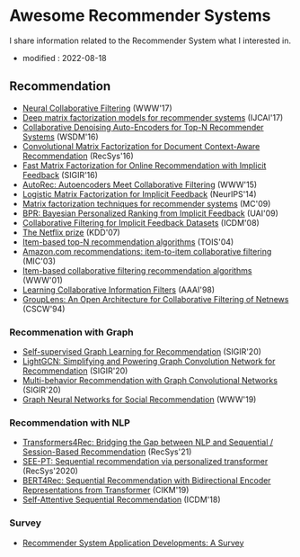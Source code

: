 # Awesome Recommender Systems
I share information related to the Recommender System what I interested in.

- modified : 2022-08-18


## Recommendation
* [Neural Collaborative Filtering](http://184pc128.csie.ntnu.edu.tw/presentation/19-10-18/Neural%20Collaborative%20Filtering.pdf) (WWW'17)
* [Deep matrix factorization models for recommender systems](https://web.archive.org/web/20180721070244id_/https://www.ijcai.org/proceedings/2017/0447.pdf) (IJCAI'17)
* [Collaborative Denoising Auto-Encoders for Top-N Recommender Systems](https://web.archive.org/web/20160803143925id_/http://alicezheng.org:80/papers/wsdm16-cdae.pdf) (WSDM'16)
* [Convolutional Matrix Factorization for Document Context-Aware Recommendation](https://web.archive.org/web/20181222123319id_/http://uclab.khu.ac.kr:80/resources/publication/C_351.pdf) (RecSys'16)
* [Fast Matrix Factorization for Online Recommendation with Implicit Feedback](http://staff.ustc.edu.cn/~hexn/papers/sigir16-eals-cm.pdf) (SIGIR'16)
* [AutoRec: Autoencoders Meet Collaborative Filtering](https://web.archive.org/web/20160312152337id_/http://users.cecs.anu.edu.au/~ssanner/Papers/www15.pdf) (WWW'15)
* [Logistic Matrix Factorization for Implicit Feedback](http://web.stanford.edu/~rezab/nips2014workshop/submits/logmat.pdf) (NeurIPS'14)
* [Matrix factorization techniques for recommender systems](https://rakaposhi.eas.asu.edu/cse494/lsi-for-collab-filtering.pdf) (MC'09)
* [BPR: Bayesian Personalized Ranking from Implicit Feedback](https://arxiv.org/ftp/arxiv/papers/1205/1205.2618.pdf) (UAI'09)
* [Collaborative Filtering for Implicit Feedback Datasets](https://web.archive.org/web/20110401191554id_/http://www2.research.att.com/~yifanhu/PUB/cf.pdf) (ICDM'08)
* [The Netflix prize](https://citeseerx.ist.psu.edu/viewdoc/download?doi=10.1.1.115.6998&rep=rep1&type=pdf) (KDD'07)
* [Item-based top-N recommendation algorithms](https://emunix.emich.edu/~wsverdlik/COSC562/ItemBasedTopTen.pdf) (TOIS'04)
* [Amazon.com recommendations: item-to-item collaborative filtering](http://www.cs.umd.edu/~samir/498/Amazon-Recommendations.pdf) (MIC'03)
* [Item-based collaborative filtering recommendation algorithms](https://dl.acm.org/doi/pdf/10.1145/371920.372071?casa_token=ITskTAW3II0AAAAA:jy81AUSR7Dvr__wPVc8fqsU4djofU8HmReqC4MtYhvW75f25DpEcNmFFSJR7OxRa5LzwZdsP2GDtig) (WWW'01)
* [Learning Collaborative Information Filters](https://www.aaai.org/Papers/Workshops/1998/WS-98-08/WS98-08-005.pdf) (AAAI'98)
* [GroupLens: An Open Architecture for Collaborative Filtering of Netnews](http://www.wdyd.com.cn/blog/wp-content/uploads/2017/02/2.resnick.pdf) (CSCW'94)



### Recommenation with Graph
* [Self-supervised Graph Learning for Recommendation](https://arxiv.org/pdf/2010.10783.pdf) (SIGIR'20)
* [LightGCN: Simplifying and Powering Graph Convolution Network for Recommendation](https://arxiv.org/pdf/2002.02126.pdf) (SIGIR'20)
* [Multi-behavior Recommendation with Graph Convolutional Networks](https://dl.acm.org/doi/pdf/10.1145/3397271.3401072) (SIGIR'20)
* [Graph Neural Networks for Social Recommendation](https://arxiv.org/pdf/1902.07243.pdf) (WWW'19)


### Recommendation with NLP
* [Transformers4Rec: Bridging the Gap between NLP and Sequential / Session-Based Recommendation](https://dl.acm.org/doi/abs/10.1145/3460231.3474255) (RecSys'21)
* [SEE-PT: Sequential recommendation via personalized transformer](https://dl.acm.org/doi/abs/10.1145/3383313.3412258) (RecSys'2020)
* [BERT4Rec: Sequential Recommendation with Bidirectional Encoder Representations from Transformer](https://arxiv.org/pdf/1904.06690.pdf) (CIKM'19)
* [Self-Attentive Sequential Recommendation](https://arxiv.org/pdf/1808.09781.pdf) (ICDM'18)

### Survey

* [Recommender System Application Developments: A Survey](https://www.uts.edu.au/sites/default/files/desi-publication-recommender%20system%20application%20developments%20a%20survey-accepted%20menuscript.pdf)
